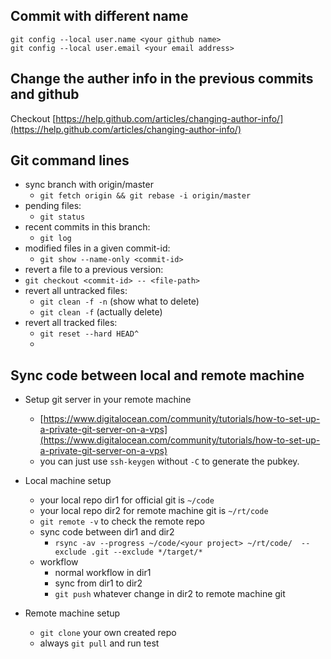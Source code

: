 ## Commit with different name
```
git config --local user.name <your github name>
git config --local user.email <your email address>
```

## Change the auther info in the previous commits and github
Checkout [https://help.github.com/articles/changing-author-info/](https://help.github.com/articles/changing-author-info/)

## Git command lines
* sync branch with origin/master
  * `git fetch origin && git rebase -i origin/master`
* pending files:
  * `git status`
* recent commits in this branch:
  * `git log`
* modified files in a given commit-id:
  * `git show --name-only <commit-id>`
* revert a file to a previous version:
* `git checkout <commit-id> -- <file-path>`
* revert all untracked files:
  * `git clean -f -n`  (show what to delete)
  * `git clean -f`  (actually delete)
* revert all tracked files:
  * `git reset --hard HEAD^`
  * 

## Sync code between local and remote machine
* Setup git server in your remote machine
  * [https://www.digitalocean.com/community/tutorials/how-to-set-up-a-private-git-server-on-a-vps](https://www.digitalocean.com/community/tutorials/how-to-set-up-a-private-git-server-on-a-vps)
  * you can just use `ssh-keygen` without `-C` to generate the pubkey.

* Local machine setup
  * your local repo dir1 for official git is `~/code`
  * your local repo dir2 for remote machine git is `~/rt/code`
  * `git remote -v` to check the remote repo
  * sync code between dir1 and dir2
    * `rsync -av --progress ~/code/<your project> ~/rt/code/  --exclude .git --exclude */target/*`
  * workflow
    * normal workflow in dir1
    * sync from dir1 to dir2
    * `git push` whatever change in dir2 to remote machine git

* Remote machine setup
  * `git clone` your own created repo
  * always `git pull` and run test
